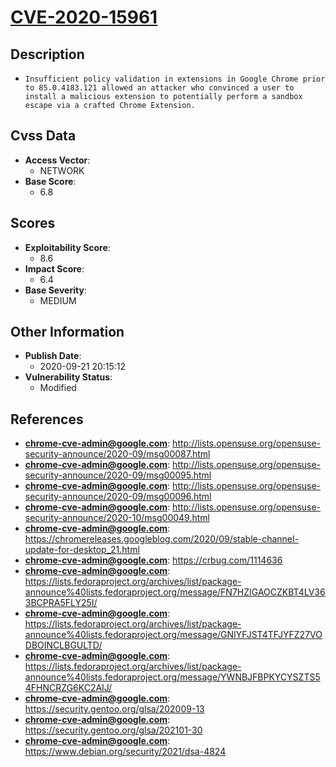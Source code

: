 
# [CVE-2020-15961](https://cve.mitre.org/cgi-bin/cvename.cgi?name=CVE-2020-15961)

## Description

- `Insufficient policy validation in extensions in Google Chrome prior to 85.0.4183.121 allowed an attacker who convinced a user to install a malicious extension to potentially perform a sandbox escape via a crafted Chrome Extension.`

## Cvss Data

- **Access Vector**:
  - NETWORK
- **Base Score**:
  - 6.8

## Scores

- **Exploitability Score**:
  - 8.6
- **Impact Score**:
  - 6.4
- **Base Severity**:
  - MEDIUM

## Other Information

- **Publish Date**:
  - 2020-09-21 20:15:12
- **Vulnerability Status**:
  - Modified

## References

- **chrome-cve-admin@google.com**: http://lists.opensuse.org/opensuse-security-announce/2020-09/msg00087.html
- **chrome-cve-admin@google.com**: http://lists.opensuse.org/opensuse-security-announce/2020-09/msg00095.html
- **chrome-cve-admin@google.com**: http://lists.opensuse.org/opensuse-security-announce/2020-09/msg00096.html
- **chrome-cve-admin@google.com**: http://lists.opensuse.org/opensuse-security-announce/2020-10/msg00049.html
- **chrome-cve-admin@google.com**: https://chromereleases.googleblog.com/2020/09/stable-channel-update-for-desktop_21.html
- **chrome-cve-admin@google.com**: https://crbug.com/1114636
- **chrome-cve-admin@google.com**: https://lists.fedoraproject.org/archives/list/package-announce%40lists.fedoraproject.org/message/FN7HZIGAOCZKBT4LV363BCPRA5FLY25I/
- **chrome-cve-admin@google.com**: https://lists.fedoraproject.org/archives/list/package-announce%40lists.fedoraproject.org/message/GNIYFJST4TFJYFZ27VODBOINCLBGULTD/
- **chrome-cve-admin@google.com**: https://lists.fedoraproject.org/archives/list/package-announce%40lists.fedoraproject.org/message/YWNBJFBPKYCYSZTS54FHNCRZG6KC2AIJ/
- **chrome-cve-admin@google.com**: https://security.gentoo.org/glsa/202009-13
- **chrome-cve-admin@google.com**: https://security.gentoo.org/glsa/202101-30
- **chrome-cve-admin@google.com**: https://www.debian.org/security/2021/dsa-4824
